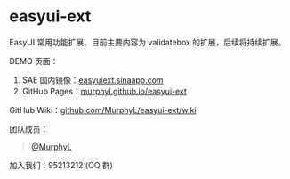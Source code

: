 easyui-ext
==========

EasyUI 常用功能扩展。目前主要内容为 validatebox 的扩展，后续将持续扩展。

DEMO 页面： 

1. SAE 国内镜像：[easyuiext.sinaapp.com](http://easyuiext.sinaapp.com "新浪云演示页面镜像")
2. GitHub Pages：[murphyl.github.io/easyui-ext](http://murphyl.github.io/easyui-ext "新浪云演示页面镜像")

GitHub Wiki：[github.com/MurphyL/easyui-ext/wiki](https://github.com/MurphyL/easyui-ext/wiki "WIKI")


团队成员：


> [@MurphyL](http://weibo.com/murphyluo "MurphyLuo") 

加入我们：95213212 (QQ 群)